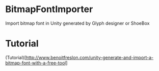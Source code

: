 # BitmapFontImporter
Import bitmap font in Unity generated by Glyph designer or ShoeBox

# Tutorial
(Tutorial)[http://www.benoitfreslon.com/unity-generate-and-import-a-bitmap-font-with-a-free-tool]
